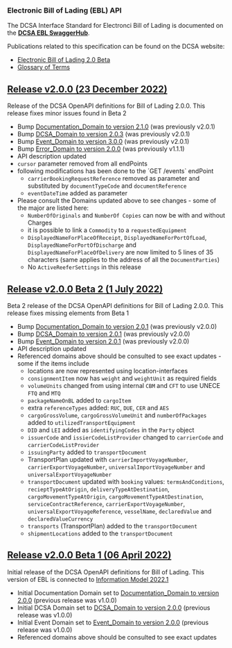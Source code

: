### Electronic Bill of Lading (EBL) API

The DCSA Interface Standard for Electronci Bill of Lading is documented on the [**DCSA EBL SwaggerHub**](https://app.swaggerhub.com/apis/dcsaorg/DCSA_EBL).

Publications related to this specification can be found on the DCSA website:
- [Electronic Bill of Lading 2.0 Beta](https://knowledge.dcsa.org/s/publication?publicationId=a0r7T000000L8lPQAS)
- [Glossary of Terms](https://knowledge.dcsa.org/s/glossary)

<a name="v200"></a>[Release v2.0.0 (23 December 2022)](https://app.swaggerhub.com/apis-docs/dcsaorg/DCSA_EBL/2.0.0)
---
Release of the DCSA OpenAPI definitions for Bill of Lading 2.0.0. This release fixes minor issues found in Beta 2

- Bump [Documentation_Domain to version 2.1.0](https://github.com/dcsaorg/DCSA-OpenAPI/tree/master/domain/documentation#v210) (was previously v2.0.1)
- Bump [DCSA_Domain to version 2.0.3](https://github.com/dcsaorg/DCSA-OpenAPI/tree/master/domain/dcsa#v203) (was previously v2.0.1)
- Bump [Event_Domain to version 3.0.0](https://github.com/dcsaorg/DCSA-OpenAPI/tree/master/domain/event#v300) (was previously v2.0.1)
- Bump [Error_Domain to version 2.0.0](https://github.com/dcsaorg/DCSA-OpenAPI/tree/master/domain/error#v200) (was previously v1.1.1)
- API description updated
- `cursor` parameter removed from all endPoints
- following modifications has been done to the ´GET /events` endPoint
  - `carrierBookingRequestReference` removed as parameter and substituted by `documentTypeCode` and `documentReference`
  - `eventDateTime` added as parameter
- Please consult the Domains updated above to see changes - some of the major are listed here:
  - `NumberOfOriginals` and `NumberOf Copies` can now be with and without Charges
  - it is possible to link a `Commodity` to a `requestedEquipment`
  - `DisplayedNameForPlaceOfReceipt`, `DisplayedNameForPortOfLoad`, `DisplayedNameForPortOfDischarge` and `DisplayedNameForPlaceOfDelivery` are now limited to 5 lines of 35 characters (same applies to the address of all the `DocumentParties`)
  - No `ActiveReeferSettings` in this release

<a name="v200B2"></a>[Release v2.0.0 Beta 2 (1 July 2022)](https://app.swaggerhub.com/apis-docs/dcsaorg/DCSA_EBL/2.0.0-Beta-2)
---
Beta 2 release of the DCSA OpenAPI definitions for Bill of Lading 2.0.0. This release fixes missing elements from Beta 1

- Bump [Documentation_Domain to version 2.0.1](https://github.com/dcsaorg/DCSA-OpenAPI/tree/master/domain/documentation#v201) (was previously v2.0.0)
- Bump [DCSA_Domain to version 2.0.1](https://github.com/dcsaorg/DCSA-OpenAPI/tree/master/domain/dcsa#v201) (was previously v2.0.0)
- Bump [Event_Domain to version 2.0.1](https://github.com/dcsaorg/DCSA-OpenAPI/tree/master/domain/event#v201) (was previously v2.0.0)
- API description updated
- Referenced domains above should be consulted to see exact updates - some if the items include
  - locations are now represented using location-interfaces
  - `consignmentItem` now has `weight` and `weightUnit` as required fields
  - `volumeUnits` changed from using internal `CBM` and `CFT` to use UNECE `FTQ` and `MTQ`
  - `packageNameOnBL` added to `cargoItem`
  - extra `referenceTypes` added: `RUC`, `DUE`, `CER` and `AES`
  - `cargoGrossVolume`, `cargoGrossVolumeUnit` and `numberOfPackages` added to `utilizedTransportEquipment`
  - `DID` and `LEI` added as `identifyingCodes` in the `Party` object
  - `issuerCode` and `issierCodeListProvider` changed to `carrierCode` and `carrierCodeListProvider`
  - `issuingParty` added to `transportDocument`
  - TransportPlan updated with `carrierImportVoyageNumber`, `carrierExportVoyageNumber`, `universalImportVoyageNumber` and `universalExportVoyageNumber`
  - `transportDocument` updated with `booking` values: `termsAndConditions`, `recieptTypeAtOrigin`, `deliveryTypeAtDestination`, `cargoMovementTypeAtOrigin`, `cargoMovementTypeAtDestination`, `serviceContractReference`, `carrierExportVoyageNumber`, `universalExportVoyageReference`, `vesselName`, `declaredValue` and `declaredValueCurrency`
  - `transports` (TransportPlan) added to the `transportDocument`
  - `shipmentLocations` added to the `transportDocument`

<a name="v200B1"></a>[Release v2.0.0 Beta 1 (06 April 2022)](https://app.swaggerhub.com/apis-docs/dcsaorg/DCSA_EBL/2.0.0-Beta-1)
---
Initial release of the DCSA OpenAPI definitions for Bill of Lading. This version of EBL is connected to [Information Model 2022.1](https://dcsa.my.salesforce.com/sfc/p/#2o000000YvHJ/a/7T000000bnvo/id.kB9TVoeYABFV8NwRBQvgVkWXXK7DAuIelpCDw13M)

- Initial Documentation Domain set to [Documentation_Domain to version 2.0.0](https://github.com/dcsaorg/DCSA-OpenAPI/tree/master/domain/documentation#v200) (previous release was v1.0.0)
- Initial DCSA Domain set to [DCSA_Domain to version 2.0.0](https://github.com/dcsaorg/DCSA-OpenAPI/tree/master/domain/dcsa#v200) (previous release was v1.0.0)
- Initial Event Domain set to [Event_Domain to version 2.0.0](https://github.com/dcsaorg/DCSA-OpenAPI/tree/master/domain/event#v200) (previous release was v1.0.0)
- Referenced domains above should be consulted to see exact updates
